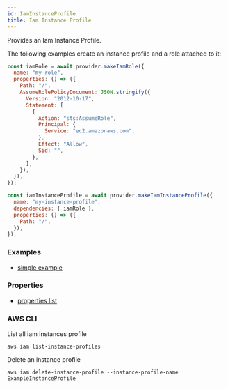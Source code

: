 ```yaml
---
id: IamInstanceProfile
title: Iam Instance Profile
---
```


Provides an Iam Instance Profile.

The following examples create an instance profile and a role attached to it:

```js
const iamRole = await provider.makeIamRole({
  name: "my-role",
  properties: () => ({
    Path: "/",
    AssumeRolePolicyDocument: JSON.stringify({
      Version: "2012-10-17",
      Statement: [
        {
          Action: "sts:AssumeRole",
          Principal: {
            Service: "ec2.amazonaws.com",
          },
          Effect: "Allow",
          Sid: "",
        },
      ],
    }),
  }),
});

const iamInstanceProfile = await provider.makeIamInstanceProfile({
  name: "my-instance-profile",
  dependencies: { iamRole },
  properties: () => ({
    Path: "/",
  }),
});
```

### Examples

- [simple example](https://github.com/FredericHeem/grucloud/blob/master/examples/aws/iam/iac.js)

### Properties

- [properties list](https://docs.aws.amazon.com/AWSJavaScriptSDK/latest/AWS/IAM.html#createInstanceProfile-property)

### AWS CLI

List all iam instances profile

```
aws iam list-instance-profiles

```

Delete an instance profile

```
aws iam delete-instance-profile --instance-profile-name ExampleInstanceProfile
```
